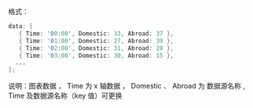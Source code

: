 格式：

```d
data: [
   { Time: '00:00', Domestic: 33, Abroad: 37 },
   { Time: '01:00', Domestic: 27, Abroad: 39 },
   { Time: '02:00', Domestic: 31, Abroad: 20 },
   { Time: '03:00', Domestic: 30, Abroad: 15 },
  ...
];
```

说明：图表数据 ， Time 为 x 轴数据 ， Domestic 、 Abroad 为 数据源名称 , Time 及数据源名称（key 值）可更换
